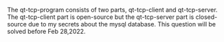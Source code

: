 The qt-tcp-program consists of two parts, qt-tcp-client and qt-tcp-server. The qt-tcp-client part is 
open-source but the qt-tcp-server part is closed-source due to my secrets about the mysql database. 
This question will be solved before Feb 28,2022.
